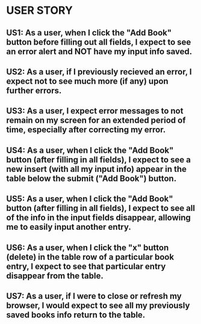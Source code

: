 # **USER STORY**

## US1: As a user, when I click the "Add Book" button before filling out all fields, I expect to see an error alert and NOT have my input info saved.

## US2: As a user, if I previously recieved an error, I expect not to see much more (if any) upon further errors.

## US3: As a user, I expect error messages to not remain on my screen for an extended period of time, especially after correcting my error.

## US4: As a user, when I click the "Add Book" button (after filling in all fields), I expect to see a new insert (with all my input info) appear in the table below the submit ("Add Book") button.

## US5: As a user, when I click the "Add Book" button (after filling in all fields), I expect to see all of the info in the input fields disappear, allowing me to easily input another entry.

## US6: As a user, when I click the "x" button (delete) in the table row of a particular book entry, I expect to see that particular entry disappear from the table.

## US7: As a user, if I were to close or refresh my browser, I would expect to see all my previously saved books info return to the table.